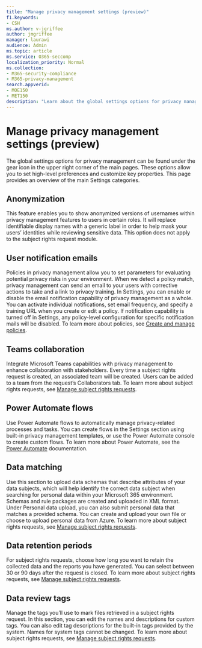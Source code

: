 ```yaml
---
title: "Manage privacy management settings (preview)"
f1.keywords:
- CSH
ms.author: v-jgriffee
author: jmgriffee
manager: laurawi
audience: Admin
ms.topic: article
ms.service: O365-seccomp
localization_priority: Normal
ms.collection: 
- M365-security-compliance
- M365-privacy-management
search.appverid: 
- MOE150
- MET150
description: "Learn about the global settings options for privacy management."
---
```


# Manage privacy management settings (preview)

The global settings options for privacy management can be found under the gear icon in the upper right corner of the main pages. These options allow you to set high-level preferences and customize key properties. This page provides an overview of the main Settings categories.

## Anonymization

This feature enables you to show anonymized versions of usernames within privacy management features to users in certain roles. It will replace identifiable display names with a generic label in order to help mask your users’ identities while reviewing sensitive data. This option does not apply to the subject rights request module.

## User notification emails  

Policies in privacy management allow you to set parameters for evaluating potential privacy risks in your environment. When we detect a policy match, privacy management can send an email to your users with corrective actions to take and a link to privacy training. In Settings, you can enable or disable the email notification capability of privacy management as a whole. You can activate individual notifications, set email frequency, and specify a training URL when you create or edit a policy. If notification capability is turned off in Settings, any policy-level configuration for specific notification mails will be disabled. To learn more about policies, see [Create and manage policies](privacy-management-policies.md).

## Teams collaboration  

Integrate Microsoft Teams capabilities with privacy management to enhance collaboration with stakeholders. Every time a subject rights request is created, an associated team will be created. Users can be added to a team from the request’s Collaborators tab. To learn more about subject rights requests, see [Manage subject rights requests](privacy-management-subject-rights-requests.md).

## Power Automate flows  

Use Power Automate flows to automatically manage privacy-related processes and tasks. You can create flows in the Settings section using built-in privacy management templates, or use the Power Automate console to create custom flows. To learn more about Power Automate, see the [Power Automate](/power-automate/) documentation.

## Data matching  

Use this section to upload data schemas that describe attributes of your data subjects, which will help identify the correct data subject when searching for personal data within your Microsoft 365 environment. Schemas and rule packages are created and uploaded in XML format. Under Personal data upload, you can also submit personal data that matches a provided schema. You can create and upload your own file or choose to upload personal data from Azure. To learn more about subject rights requests, see [Manage subject rights requests](privacy-management-subject-rights-requests.md).

## Data retention periods  

For subject rights requests, choose how long you want to retain the collected data and the reports you have generated. You can select between 30 or 90 days after the request is closed. To learn more about subject rights requests, see [Manage subject rights requests](privacy-management-subject-rights-requests.md).

## Data review tags  

Manage the tags you’ll use to mark files retrieved in a subject rights request. In this section, you can edit the names and descriptions for custom tags. You can also edit tag descriptions for the built-in tags provided by the system. Names for system tags cannot be changed. To learn more about subject rights requests, see [Manage subject rights requests](privacy-management-subject-rights-requests.md).
